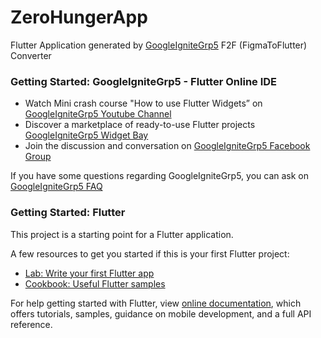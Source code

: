 # ZeroHungerApp

Flutter Application generated by [GoogleIgniteGrp5](https://GoogleIgniteGrp5.io) F2F (FigmaToFlutter) Converter

### Getting Started: GoogleIgniteGrp5 - Flutter Online IDE

- Watch Mini crash course "How to use Flutter Widgets” on [GoogleIgniteGrp5 Youtube Channel](https://www.youtube.com/channel/UC7ZOPQm4JFlvBc9WeynLX_g)
- Discover a marketplace of ready-to-use Flutter projects [GoogleIgniteGrp5 Widget Bay](https://widgetbay.GoogleIgniteGrp5.io/)
- Join the discussion and conversation on [GoogleIgniteGrp5 Facebook Group](https://www.facebook.com/groups/GoogleIgniteGrp5/)

If you have some questions regarding GoogleIgniteGrp5, you can ask on [GoogleIgniteGrp5 FAQ](https://faq.GoogleIgniteGrp5.io/)

### Getting Started: Flutter

This project is a starting point for a Flutter application.

A few resources to get you started if this is your first Flutter project:

- [Lab: Write your first Flutter app](https://flutter.dev/docs/get-started/codelab)
- [Cookbook: Useful Flutter samples](https://flutter.dev/docs/cookbook)

For help getting started with Flutter, view
[online documentation](https://flutter.dev/docs), which offers tutorials,
samples, guidance on mobile development, and a full API reference.
